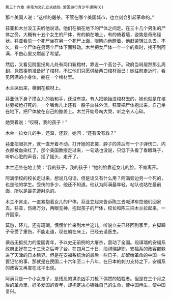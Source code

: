     第三十六章 挥笔为文孔立夫结怨 爱国游行青少年遭殃(6) 

   那个美国人说：“这样的屠杀，不管在哪个美国城市，也立刻会引起革命的。”

   荪亚和木兰没工夫听他说话。他们在躺在地下的尸体之间走。在三十几个男生的尸体之旁，大概有十五个女生的尸体，有的躺在地上，有的倚着墙，姿势是奇形怪状。荪亚看见一个死尸坐在另一个死尸上面，眼睛向他瞪着，他赶紧转过头去。不久，看一个尸体在另两个尸体下面移动。木兰把女尸体一个一个的看时，找不到阿满，不由心里又燃起了希望。

   然后，又看见院里拐角儿处有两口新棺材，靠近一个高台子。政府当局居然那么周到，竟然事前准备好了棺材，不过他们只愿供给两口棺材而已！她往前走近时，看见阿满的小身体，躺在一个棺材里。

   木兰哭出来，横倒在棺材上。

   荪亚低下身子摸女儿的脸和手，还没有凉。有人把她抬进棺材去的，她也就是在棺材旁被枪打死的。一个嘴角儿上还有一股子血往外流。荪亚把尸体抱出来，自己坐在地下，把尸体放在自己的膝盖上。木兰开始号啕大哭，听之令人心碎。

   她哭着说：“哎呀，我的孩子！”

   木兰一拉女儿的手，还温，还软，她问：“还有没有救？”

   荪亚把眼扒开，就一直开着不动。打开她的衣裳，脖子的背后有一个子弹伤口，内衣都被血染红了。那个美国教授走过来，一句话也没说，只低下头看了看眼珠子，听听心脏的声音，摇了摇头，走开了。

   木兰还坐在地上哭：“我的孩子，我的孩子！”她的脸靠近女儿的脸，不肯离开。

   阿满学校的校长走过来，想说几句话，但是话又有什么用？阿满旁边另一个死的，也是他的学生。受伤的多少，他还不知道。他认为阿满最年轻，站队也站在最前面，所以是最先遭射杀的。

   木兰不肯走，一直紧抱着女儿的尸体。荪亚立起来告诉陈三去喊洋车拉他们回家去。荪亚，伤痛万分，两眼无神，抱起孩子的尸体，校长和陈三把木兰拉起来，一齐回家。

   莫愁，环儿，还有珊瑚，慌慌忙忙来到木兰这儿，听说立夫已经回到家里，右脚踝子骨受了重伤，不能走道，现在躺在床上，已经去请医生。

   袭击无抵抗力的爱国青年，予以史无前例的大屠杀，震动了全国。段祺瑞的安福系政府正好在三十三天之后垮了台。在四月二十日，段祺瑞辞职，安福系的政客都躲进了天津的日本租界。但是在安福系统治的最后一些日子，却留给革命的中国一件要记忆的事，那就是在民国二十六年至二十八年，在日本的刺刀支持之下，安福系的政客又再度在北平出现。

   阿满只是一个小女孩子，是残忍的谋杀凶手刀枪下偶然的牺牲者。但是在三个月之后的革命里，好多爱国的青年，却抱定决心牺牲自己的生命，使中国再生，使中国复兴。

